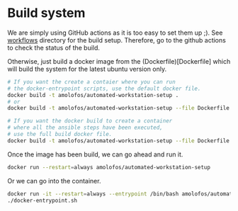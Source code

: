 # Build system

We are simply using GitHub actions as it is too easy to set them up ;). See [workflows](.github/workflows/maim.yml) directory for the build setup.
Therefore, go to the github actions to check the status of the build.

Otherwise, just build a docker image from the (Dockerfile)[Dockerfile] which will build the system for the latest ubuntu version only.
```bash
# If you want the create a contaier where you can run
# the docker-entrypoint scripts, use the default docker file.
docker build -t amolofos/automated-workstation-setup .
# or
docker build -t amolofos/automated-workstation-setup --file Dockerfile.noIntegrationTests .

# If you want the docker build to create a container
# where all the ansible steps have been executed,
# use the full build docker file.
docker build -t amolofos/automated-workstation-setup --file Dockerfile.fullBuild .
```

Once the image has been build, we can go ahead and run it.
```bash
docker run --restart=always amolofos/automated-workstation-setup
```

Or we can go into the container.
```bash
docker run -it --restart=always --entrypoint /bin/bash amolofos/automated-workstation-setup
./docker-entrypoint.sh
```
